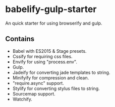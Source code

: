 # babelify-gulp-starter
An quick starter for using browserify and gulp.

## Contains
 - Babel with ES2015 & Stage presets.
 - Cssify for requiring css files.
 - Envify for using "process.env".
 - Gulp.
 - Jadeify for converting jade templates to string.
 - Minifyify for compression and clean.
 - "require.async" support.
 - Stylify for converting stylus files to string.
 - Sourcemap support.
 - Watchify.